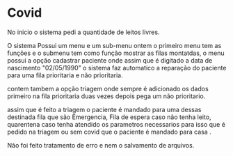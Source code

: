 # Covid

No inicio o sistema pedi a quantidade de leitos livres.

O sistema Possui um menu e um sub-menu ontem o primeiro menu tem as funções e o submenu tem como função mostrar as filas montatdas, o menu possui a opção cadastrar paciente onde
assim que  é digitado a data de nascimento "02/05/1990" o sistema faz automatico a reparação  do paciente para uma fila prioritaria e não prioritaria.

contem tambem a opção triagem onde sempre é adicionado os dados primeiro na fila prioritaria duas vezes depois pega um não prioritario.

assim que é feito a triagem o paciente é mandado para uma dessas destinada fila que são Emergencia, Fila de espera caso não tenha leito, quarentena caso tenha atendido os
parametros necessarios para isso que é pedido na triagem ou sem covid que o paciente é mandado para casa .


Não foi feito tratamento de erro e nem o salvamento de arquivos.
